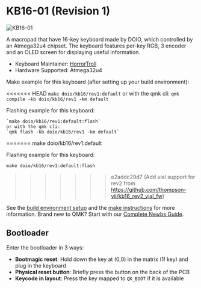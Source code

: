 # KB16-01 (Revision 1)

![KB16-01](https://i.imgur.com/lpq47ELh.png)

A macropad that have 16-key keyboard made by DOIO, which controlled by an Atmega32u4 chipset. The keyboard features per-key RGB, 3 encoder and an OLED screen for displaying useful information.

* Keyboard Maintainer: [HorrorTroll](https://github.com/HorrorTroll)
* Hardware Supported: Atmega32u4

Make example for this keyboard (after setting up your build environment):

<<<<<<< HEAD
    `make doio/kb16/rev1:default`
    or with the qmk cli:
    `qmk compile -kb doio/kb16/rev1 -km default`

Flashing example for this keyboard:

    `make doio/kb16/rev1:default:flash`
    or with the qmk cli:
    `qmk flash -kb doio/kb16/rev1 -km default`
=======
    make doio/kb16/rev1:default

Flashing example for this keyboard:

    make doio/kb16/rev1:default:flash
>>>>>>> e2addc29d7 (Add vial support for rev2 from https://github.com/thompson-vii/kb16_rev2_vial_fw)

See the [build environment setup](https://docs.qmk.fm/#/getting_started_build_tools) and the [make instructions](https://docs.qmk.fm/#/getting_started_make_guide) for more information. Brand new to QMK? Start with our [Complete Newbs Guide](https://docs.qmk.fm/#/newbs).

## Bootloader

Enter the bootloader in 3 ways:

* **Bootmagic reset**: Hold down the key at (0,0) in the matrix (1! key) and plug in the keyboard
* **Physical reset button**: Briefly press the button on the back of the PCB
* **Keycode in layout**: Press the key mapped to `QK_BOOT` if it is available
